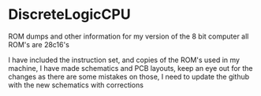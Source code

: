 # DiscreteLogicCPU
ROM dumps and other information for my version of the 8 bit computer
all ROM's are 28c16's

I have included the instruction set, and copies of the ROM's used in my machine, I have made schematics and PCB layouts, keep an eye out for the changes as there are some mistakes on those, I need to update the github with the new schematics with corrections
